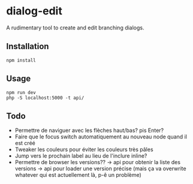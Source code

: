 # dialog-edit

A rudimentary tool to create and edit branching dialogs.

## Installation

```
npm install
```
## Usage

```
npm run dev
php -S localhost:5000 -t api/
```

## Todo

- Permettre de naviguer avec les flèches haut/bas? pis Enter?
- Faire que le focus switch automatiquement au nouveau node quand il est créé
- Tweaker les couleurs pour éviter les couleurs très pâles
- Jump vers le prochain label au lieu de l'inclure inline?
- Permettre de browser les versions??
  -> api pour obtenir la liste des versions
  -> api pour loader une version précise (mais ça va overwrite whatever qui est actuellement là, p-ê un problème)
